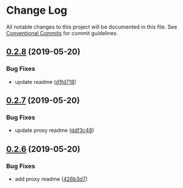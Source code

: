 # Change Log

All notable changes to this project will be documented in this file.
See [Conventional Commits](https://conventionalcommits.org) for commit guidelines.

## [0.2.8](https://github.com/wingscms/wings/compare/@wingscms/proxy@0.2.7...@wingscms/proxy@0.2.8) (2019-05-20)


### Bug Fixes

* update readme ([d1fd718](https://github.com/wingscms/wings/commit/d1fd718))





## [0.2.7](https://github.com/wingscms/wings/compare/@wingscms/proxy@0.2.6...@wingscms/proxy@0.2.7) (2019-05-20)


### Bug Fixes

* update proxy readme ([ddf3c48](https://github.com/wingscms/wings/commit/ddf3c48))





## [0.2.6](https://github.com/wingscms/wings/compare/@wingscms/proxy@0.2.5...@wingscms/proxy@0.2.6) (2019-05-20)


### Bug Fixes

* add proxy readme ([426b3d7](https://github.com/wingscms/wings/commit/426b3d7))
